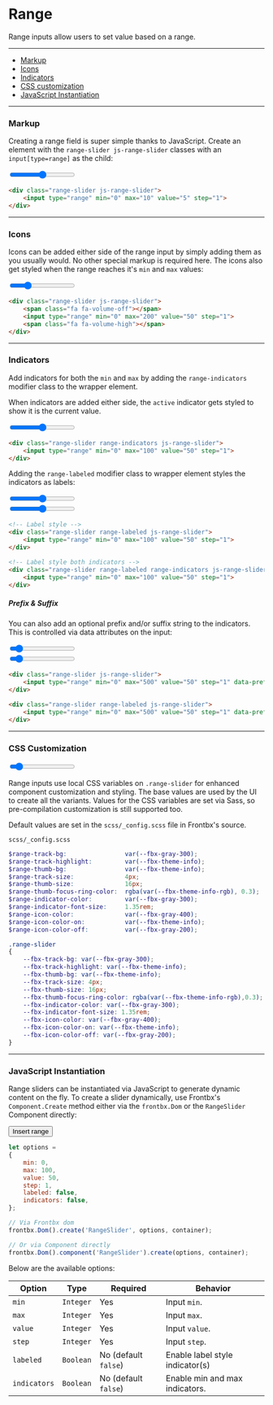 # Range

Range inputs allow users to set value based on a range.

---

*   [Markup](#markup)
*   [Icons](#icons)
*   [Indicators](#indicators)
*   [CSS customization](#css-customization)
*   [JavaScript Instantiation](#javascript-instantiation)

---

### Markup

Creating a range field is super simple thanks to JavaScript. Create an element with the `range-slider js-range-slider` classes with an `input[type=range]` as the child:

<div class="fbx-snippet-demo">
    <div class="flex-row align-cols-center flex-cols-12 flex-cols-md-5 row-gaps-xs">
        <div class="form-field">
            <div class="range-slider js-range-slider">
                <input type="range" min="0" max="10" value="5" step="1">
            </div>
        </div>
    </div>
</div>

```html
<div class="range-slider js-range-slider">
    <input type="range" min="0" max="10" value="5" step="1">
</div>
```

--- 

### Icons

Icons can be added either side of the range input by simply adding them as you usually would. No other special markup is required here. The icons also get styled when the range reaches it's `min` and `max` values:

<div class="fbx-snippet-demo">
    <div class="flex-row align-cols-center flex-cols-12 flex-cols-md-5 row-gaps-xs">
        <div class="form-field">
            <div class="range-slider js-range-slider">
                <span class="fa fa-volume-off"></span>
                <input type="range" min="0" max="200" value="50" step="1">
                <span class="fa fa-volume-high"></span>
            </div>
        </div>
    </div>
</div>

```html
<div class="range-slider js-range-slider">
    <span class="fa fa-volume-off"></span>
    <input type="range" min="0" max="200" value="50" step="1">
    <span class="fa fa-volume-high"></span>
</div>
```

--- 

### Indicators

Add indicators for both the `min` and `max` by adding the `range-indicators` modifier class to the wrapper element.

When indicators are added either side, the `active` indicator gets styled to show it is the current value.

<div class="fbx-snippet-demo">
    <div class="flex-row align-cols-center flex-cols-12 flex-cols-md-5 row-gaps-xs">
        <div class="form-field">
            <div class="range-slider range-indicators js-range-slider">
                <input type="range" min="0" max="100" value="50" step="1">
            </div>
        </div>
    </div>
</div>

```html
<div class="range-slider range-indicators js-range-slider">
    <input type="range" min="0" max="100" value="50" step="1">
</div>
```

Adding the `range-labeled` modifier class to wrapper element styles the indicators as labels:

<div class="fbx-snippet-demo">
    <div class="flex-row align-cols-center flex-cols-12 flex-cols-md-5 row-gaps-xs">
        <div class="form-field">
            <div class="range-slider range-labeled js-range-slider">
                <input type="range" min="0" max="100" value="50" step="1">
            </div>
        </div>
        <div class="col-12"></div>
        <div class="form-field">
            <div class="range-slider range-labeled range-indicators js-range-slider">
                <input type="range" min="0" max="100" value="50" step="1">
            </div>
        </div>
    </div>
</div>

```html
<!-- Label style -->
<div class="range-slider range-labeled js-range-slider">
    <input type="range" min="0" max="100" value="50" step="1">
</div>

<!-- Label style both indicators -->
<div class="range-slider range-labeled range-indicators js-range-slider">
    <input type="range" min="0" max="100" value="50" step="1">
</div>
```

##### Prefix & Suffix

You can also add an optional prefix and/or suffix string to the indicators. This is controlled via data attributes on the input:

<div class="fbx-snippet-demo">
    <div class="flex-row align-cols-center flex-cols-12 flex-cols-md-5 row-gaps-xs">
        <div class="form-field">
            <div class="range-slider js-range-slider">
                <input type="range" min="0" max="500" value="50" step="1" data-prefix="$" data-suffix=".00">
            </div>
        </div>
        <div class="col-12"></div>
        <div class="form-field">
            <div class="range-slider range-labeled js-range-slider">
                <input type="range" min="0" max="500" value="50" step="1" data-prefix="$" data-suffix=".00">
            </div>
        </div>
    </div>
</div>

```html
<div class="range-slider js-range-slider">
    <input type="range" min="0" max="500" value="50" step="1" data-prefix="$" data-suffix=".00">
</div>

<div class="range-slider range-labeled js-range-slider">
    <input type="range" min="0" max="500" value="50" step="1" data-prefix="$" data-suffix=".00">
</div>
```

---

### CSS Customization

<div class="fbx-snippet-demo">
    <style scoped>
        .range-slider.custom-range
        {
            --fbx-track-highlight: var(--fbx-theme-danger);
            --fbx-thumb-bg: var(--fbx-theme-danger);
            --fbx-thumb-focus-ring-color: rgba(var(--fbx-theme-danger-rgb),0.3);
            --fbx-icon-color-on: var(--fbx-theme-danger);
            --fbx-track-size: 8px;
            --fbx-thumb-size: 16px;
        }
    </style>
    <div class="flex-row align-cols-center flex-cols-12 flex-cols-md-5 row-gaps-xs">
        <div class="form-field">
            <div class="range-slider custom-range js-range-slider">
                <input type="range" min="0" max="500" value="50" step="1" data-prefix="$" data-suffix=".00">
            </div>
        </div>
    </div>
</div>

Range inputs use local CSS variables on `.range-slider` for enhanced component customization and styling. The base values are used by the UI to create all the variants. Values for the CSS variables are set via Sass, so pre-compilation customization is still supported too.

Default values are set in the `scss/_config.scss` file in Frontbx's source.

```file-path
scss/_config.scss
```
```scss
$range-track-bg:                var(--fbx-gray-300);
$range-track-highlight:         var(--fbx-theme-info);
$range-thumb-bg:                var(--fbx-theme-info);
$range-track-size:              4px;
$range-thumb-size:              16px;
$range-thumb-focus-ring-color:  rgba(var(--fbx-theme-info-rgb), 0.3);
$range-indicator-color:         var(--fbx-gray-300);
$range-indicator-font-size:     1.35rem;
$range-icon-color:              var(--fbx-gray-400);
$range-icon-color-on:           var(--fbx-theme-info);
$range-icon-color-off:          var(--fbx-gray-200);
```

```css
.range-slider
{
    --fbx-track-bg: var(--fbx-gray-300);
    --fbx-track-highlight: var(--fbx-theme-info);
    --fbx-thumb-bg: var(--fbx-theme-info);
    --fbx-track-size: 4px;
    --fbx-thumb-size: 16px;
    --fbx-thumb-focus-ring-color: rgba(var(--fbx-theme-info-rgb),0.3);
    --fbx-indicator-color: var(--fbx-gray-300);
    --fbx-indicator-font-size: 1.35rem;
    --fbx-icon-color: var(--fbx-gray-400);
    --fbx-icon-color-on: var(--fbx-theme-info);
    --fbx-icon-color-off: var(--fbx-gray-200);
}
```

---

### JavaScript Instantiation

Range sliders can be instantiated via JavaScript to generate dynamic content on the fly. To create a slider dynamically, use Frontbx's `Component.Create` method either via the `frontbx.Dom` or the `RangeSlider` Component directly:

<div class="fbx-snippet-demo">
    <div class="flex-row align-cols-center flex-cols-12 flex-cols-md-5 row-gaps-xs">
        <div class="form-field js-insert-range-container"></div>
        <div class="col-12"></div>
        <div class="col text-center">
            <button class="btn js-insert-range-btn">Insert range</button>
        </div>
    </div>
</div>

```JavaScript
let options =
{
    min: 0,
    max: 100,
    value: 50,
    step: 1,
    labeled: false,
    indicators: false,
};

// Via Frontbx dom
frontbx.Dom().create('RangeSlider', options, container);

// Or via Component directly
frontbx.Dom().component('RangeSlider').create(options, container);
```

Below are the available options:

| Option       | Type      | Required             | Behavior                        |
|--------------|-----------|----------------------|---------------------------------|
| `min`        | `Integer` | Yes                  | Input `min`.                    |
| `max`        | `Integer` | Yes                  | Input `max`.                    |
| `value`      | `Integer` | Yes                  | Input `value`.                  |
| `step`       | `Integer` | Yes                  | Input `step`.                   |
| `labeled`    | `Boolean` | No (default `false`) | Enable label style indicator(s) |
| `indicators` | `Boolean` | No (default `false`) | Enable min and max indicators.  |

